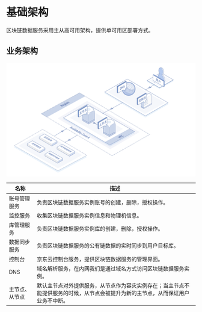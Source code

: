 # 基础架构
区块链数据服务采用主从高可用架构，提供单可用区部署方式。

## 业务架构

![基础架构](Pic/基础架构.png)


| 名称           | 描述                                                         |
| -------------- | ------------------------------------------------------------ |
| 账号管理服务   | 负责区块链数据服务实例账号的创建，删除，授权操作。           |
| 监控服务       | 收集区块链数据服务实例信息和物理机信息。                     |
| 库管理服务     | 负责区块链数据服务实例库的创建，删除，授权操作。             |
| 数据同步服务   | 负责区块链数据服务的公有链数据的实时同步到用户目标库。       |
| 控制台         | 京东云控制台服务，提供区块链数据服务的管理界面。         |
| DNS            | 域名解析服务，在内网我们是通过域名方式访问区块链数据服务实例。 |
| 主节点、从节点 | 默认主节点对外提供服务，从节点作为容灾实例存在；当主节点不能提供服务的时候，从节点会被提升为新的主节点，从而保证用户业务不中断。 |
